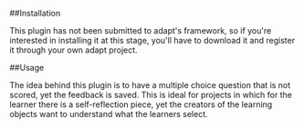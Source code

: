 ##Installation

This plugin has not been submitted to adapt's framework, so if you're interested in installing it at this stage, you'll have to download it and register it through your own adapt project.

##Usage

The idea behind this plugin is to have a multiple choice question that is not scored, yet the feedback is saved. This is ideal for projects in which for the learner there is a self-reflection piece, yet the creators of the learning objects want to understand what the learners select.
